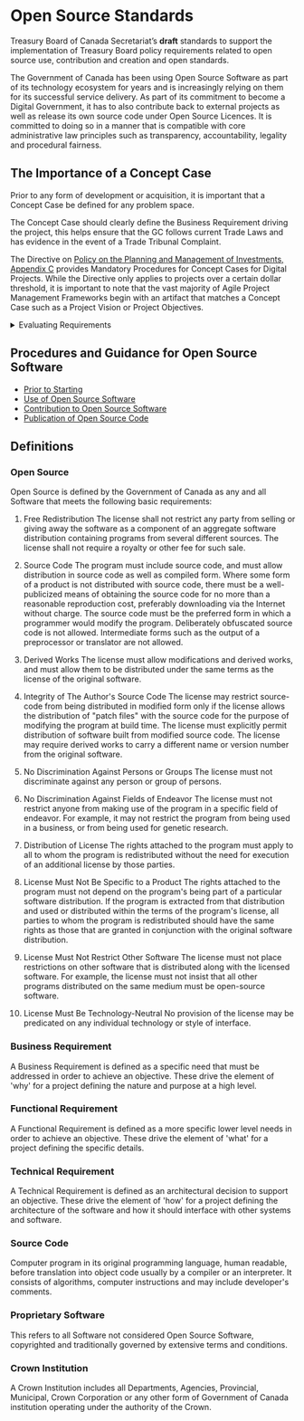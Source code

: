 # Open Source Standards

Treasury Board of Canada Secretariat’s **draft** standards to support the implementation of Treasury Board policy requirements related to open source use, contribution and creation and open standards.

The Government of Canada has been using Open Source Software as part of its technology ecosystem for years and is increasingly relying on them for its successful service delivery.
As part of its commitment to become a Digital Government, it has to also contribute back to external projects as well as release its own source code under Open Source Licences.
It is committed to doing so in a manner that is compatible with core administrative law principles such as transparency, accountability, legality and procedural fairness.

## The Importance of a Concept Case

Prior to any form of development or acquisition, it is important that a Concept Case be defined for any problem space. 

The Concept Case should clearly define the Business Requirement driving the project, this helps ensure that the GC follows current Trade Laws and has evidence in the event of a Trade Tribunal Complaint. 

The Directive on [Policy on the Planning and Management of Investments, Appendix C](https://www.tbs-sct.gc.ca/pol/doc-eng.aspx?id=32593) provides Mandatory Procedures for Concept Cases for Digital Projects. While the Directive only applies to projects over a certain dollar threshold, it is important to note that the vast majority of Agile Project Management Frameworks begin with an artifact that matches a Concept Case such as a Project Vision or Project Objectives.

<details>
    <summary>Evaluating Requirements</summary>

### Evaluate Requirements
Technical and Functional requirements cannot be used as justification for the purpose of evaluation of Open Source Software to proprietary Software, only Business requirements.

The following are examples of elements that can be taken into consideration in the creation of business requirements, but it's important to remember that procurement rules may require that business requirements permit the bidding of both proprietary and Open Source Software.

#### The Use of International or Canadian Standards

The GC may set its requirements such that the underlying application conform to International or Canadian Standards, such as but not limited to the official languages requiring Software be available in both official languages.

#### Flexibility of the License

Open Source Software licenses can provide more flexibility then a proprietary license for the product of your concept case.

In the case that Software could be reused, the GC may set its requirement such that the Software being procured be used in subsequent projects in the GC. The licensor can grant such right of re-use as required, but by its nature all Open Source Software would be compliant with this request by default.

#### Ability to use for any Purpose

The GC may set its requirements such that Software be used for any purpose, having no restrictions in how it can be used, or allow others to use the Software.

#### The Ability to Evaluate the Code

The GC may set its requirements such that the source-code be available for audit by a third party to identify quality, functionality and security of the Software. 

#### The Alignment with Open Government

In addition the GC may set its requirements such that the source-code be provided to the public to enable greater transparency and align with [Open Government principles of the D9](https://www.canada.ca/en/government/system/digital-government/improving-digital-services/digital9charter.html). 

#### The Ability to Distribute the Software

The GC may set its requirements such that the Software be available for distribution to anyone of its choice to ensure that other crown institutions do not need to become customers of the original vendor in order to access and use services provided by another agency. For example the federal crown may wish to be able to provide the Software at no extra costs to provincial or municipal institutions.

### Defining Where Appropriate and Where Possible

The Directive on Management of Information Technology states under [C.2.3.8.1](https://www.tbs-sct.gc.ca/pol/doc-eng.aspx?id=15249&section=procedure&p=C) and [D2.2.1.4.2](https://www.tbs-sct.gc.ca/pol/doc-eng.aspx?id=15249&section=procedure&p=D) that 'where possible', use open standards and open software first. As well the [Digital Standards](https://www.canada.ca/en/government/system/digital-government/government-canada-digital-standards.html) state 'Leverage open standards and embrace leading practices, including the use of open source software where appropriate'.

Where Appropriate and Where Possible are defined as all items that are not exempt due to the following
- The Source Code is not owned exclusively by the Crown and is not already open-source.
- The Source Code is protected

In order for source code to potentially be deemed protected, it would have to contain any of the following information:

- Information obtained in confidence
- Information about federal-provincial affairs
- Information about international affairs and defence
- Information about law enforcement and investigations
- Information about the safety of individuals
- Information about the economic interests of Canada
- Personal information
- Third party information
- Advice about certain aspects of operations of government
- Information about testing procedures, tests, and audits
- Information that is subject to solicitor-client privilege
- Information that is subject to statutory prohibitions
- Certain types of information held by the Canadian Broadcasting Corporation and Atomic Energy of Canada Limited
- Confidences of the Queen’s Privy Council for Canada

It is highly unlikely that developers would intentionally include such information in their source code. As a result, source code is considered unclassified unless the developer has included, inadvertently or otherwise, information that falls under the [exemptions](http://laws-lois.justice.gc.ca/eng/acts/a-1/page-3.html#h-10) and [exclusions](http://laws-lois.justice.gc.ca/eng/acts/a-1/page-10.html#h-29) of the [Access to Information Act](http://laws-lois.justice.gc.ca/eng/acts/A-1/) as listed above.

Where feasible, this information should be removed from the source code to increase the ability for code to be shared.

</details>

## Procedures and Guidance for Open Source Software

- [Prior to Starting](guides/prior-to-starting.md)
- [Use of Open Source Software](guides/using-open-source-software.md)
- [Contribution to Open Source Software](guides/contributing-to-open-source-software.md)
- [Publication of Open Source Code](guides/publishing-open-source-code.md)

## Definitions

### Open Source

Open Source is defined by the Government of Canada as any and all Software that meets the following basic requirements:

1. Free Redistribution
The license shall not restrict any party from selling or giving away the software as a component of an aggregate software distribution containing programs from several different sources. The license shall not require a royalty or other fee for such sale.

2. Source Code
The program must include source code, and must allow distribution in source code as well as compiled form. Where some form of a product is not distributed with source code, there must be a well-publicized means of obtaining the source code for no more than a reasonable reproduction cost, preferably downloading via the Internet without charge. The source code must be the preferred form in which a programmer would modify the program. Deliberately obfuscated source code is not allowed. Intermediate forms such as the output of a preprocessor or translator are not allowed.

3. Derived Works
The license must allow modifications and derived works, and must allow them to be distributed under the same terms as the license of the original software.

4. Integrity of The Author's Source Code
The license may restrict source-code from being distributed in modified form only if the license allows the distribution of "patch files" with the source code for the purpose of modifying the program at build time. The license must explicitly permit distribution of software built from modified source code. The license may require derived works to carry a different name or version number from the original software.

5. No Discrimination Against Persons or Groups
The license must not discriminate against any person or group of persons.

6. No Discrimination Against Fields of Endeavor
The license must not restrict anyone from making use of the program in a specific field of endeavor. For example, it may not restrict the program from being used in a business, or from being used for genetic research.

7. Distribution of License
The rights attached to the program must apply to all to whom the program is redistributed without the need for execution of an additional license by those parties.

8. License Must Not Be Specific to a Product
The rights attached to the program must not depend on the program's being part of a particular software distribution. If the program is extracted from that distribution and used or distributed within the terms of the program's license, all parties to whom the program is redistributed should have the same rights as those that are granted in conjunction with the original software distribution.

9. License Must Not Restrict Other Software
The license must not place restrictions on other software that is distributed along with the licensed software. For example, the license must not insist that all other programs distributed on the same medium must be open-source software.

10. License Must Be Technology-Neutral
No provision of the license may be predicated on any individual technology or style of interface.

### Business Requirement

A Business Requirement is defined as a specific need that must be addressed in order to achieve an objective. These drive the element of 'why' for a project defining the nature and purpose at a high level.

### Functional Requirement

A Functional Requirement is defined as a more specific lower level needs in order to achieve an objective. These drive the element of 'what' for a project defining the specific details. 

### Technical Requirement

A Technical Requirement is defined as an architectural decision to support an objective. These drive the element of 'how' for a project defining the architecture of the software and how it should interface with other systems and software.

### Source Code
Computer program in its original programming language, human readable, before translation into object code usually by a compiler or an interpreter. It consists of algorithms, computer instructions and may include developer's comments.

### Proprietary Software
This refers to all Software not considered Open Source Software, copyrighted and traditionally governed by extensive terms and conditions.

### Crown Institution

A Crown Institution includes all Departments, Agencies, Provincial, Municipal, Crown Corporation or any other form of Government of Canada institution operating under the authority of the Crown.